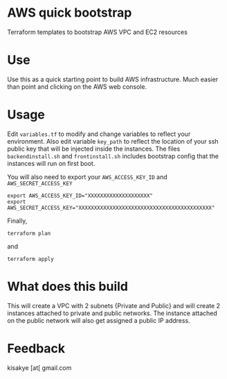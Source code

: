 # AWS quick bootstrap
Terraform templates to bootstrap AWS VPC and EC2 resources

# Use
Use this as a quick starting point to build AWS infrastructure. Much easier than point and clicking on the AWS web console.

# Usage

Edit `variables.tf` to modify and change variables to reflect your environment.
Also edit variable `key_path` to reflect the location of your ssh public key that will be injected inside the instances.
The files `backendinstall.sh` and `frontinstall.sh` includes bootstrap config that the instances will run on first boot.

You will also need to export your `AWS_ACCESS_KEY_ID` and `AWS_SECRET_ACCESS_KEY`

```
export AWS_ACCESS_KEY_ID="XXXXXXXXXXXXXXXXXXXX"
export AWS_SECRET_ACCESS_KEY="XXXXXXXXXXXXXXXXXXXXXXXXXXXXXXXXXXXXXXXXXXX"
```

Finally,

```
terraform plan
```
and 

```
terraform apply
```

# What does this build

This will create a VPC with 2 subnets {Private and Public} and will create 2 instances attached to private and public networks. The instance attached on the public network will also get assigned a public IP address.

# Feedback
kisakye [at[ gmail.com
